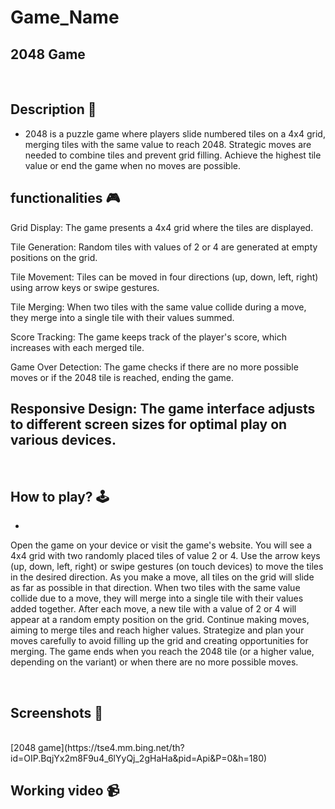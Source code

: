 # **Game_Name** 
2048 Game
---

<br>

## **Description 📃**
<!-- add your game description here  -->
- 2048 is a puzzle game where players slide numbered tiles on a 4x4 grid, merging tiles with the same value to reach 2048. Strategic moves are needed to combine tiles and prevent grid filling. Achieve the highest tile value or end the game when no moves are possible.

## **functionalities 🎮**
<!-- add functionalities over here -->
Grid Display: The game presents a 4x4 grid where the tiles are displayed.

Tile Generation: Random tiles with values of 2 or 4 are generated at empty positions on the grid.

Tile Movement: Tiles can be moved in four directions (up, down, left, right) using arrow keys or swipe gestures.

Tile Merging: When two tiles with the same value collide during a move, they merge into a single tile with their values summed.

Score Tracking: The game keeps track of the player's score, which increases with each merged tile.

Game Over Detection: The game checks if there are no more possible moves or if the 2048 tile is reached, ending the game.

Responsive Design: The game interface adjusts to different screen sizes for optimal play on various devices.
- 
<br>

## **How to play? 🕹️**
<!-- add the steps how to play games -->
- 
Open the game on your device or visit the game's website.
You will see a 4x4 grid with two randomly placed tiles of value 2 or 4.
Use the arrow keys (up, down, left, right) or swipe gestures (on touch devices) to move the tiles in the desired direction.
As you make a move, all tiles on the grid will slide as far as possible in that direction.
When two tiles with the same value collide due to a move, they will merge into a single tile with their values added together.
After each move, a new tile with a value of 2 or 4 will appear at a random empty position on the grid.
Continue making moves, aiming to merge tiles and reach higher values.
Strategize and plan your moves carefully to avoid filling up the grid and creating opportunities for merging.
The game ends when you reach the 2048 tile (or a higher value, depending on the variant) or when there are no more possible moves.

<br>

## **Screenshots 📸**

<br>
<!-- add your screenshots like this -->
<!-- ![image](url) -->
 [2048 game](https://tse4.mm.bing.net/th?id=OIP.BqjYx2m8F9u4_6lYyQj_2gHaHa&pid=Api&P=0&h=180)

<br>

## **Working video 📹**
<!-- add your working video over here -->
